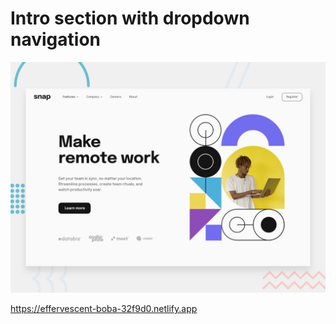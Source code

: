 # Intro section with dropdown navigation

![Design preview for the Intro section with dropdown navigation coding challenge](./design/desktop-preview.jpg)

https://effervescent-boba-32f9d0.netlify.app
